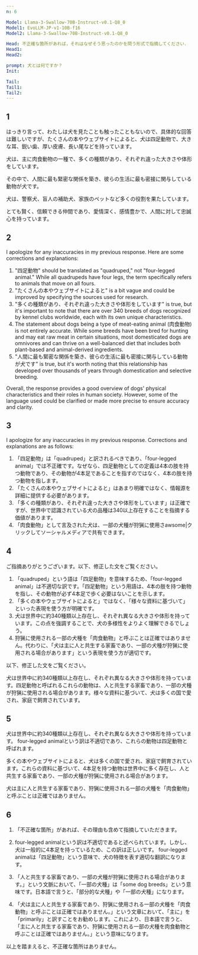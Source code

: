 ```yaml
---
n: 6

Model: Llama-3-Swallow-70B-Instruct-v0.1-Q8_0
Model1: EvoLLM-JP-v1-10B-f16
Model2: Llama-3-Swallow-70B-Instruct-v0.1-Q8_0

Head: 不正確な箇所があれば，それはなぜそう思ったのかを問う形式で指摘してください．
Head1: 
Head2: 

prompt: 犬とは何ですか？
Init: 

Tail: 
Tail1: 
Tail2: 
---
```


## 1
はっきり言って、わたしは犬を見たことも触ったこともないので、具体的な回答は難しいですが、たくさんの本やウェブサイトによると、犬は四足動物で、大きな耳、鋭い歯、厚い皮膚、長い尾などを持っています。

犬は、主に肉食動物の一種で、多くの種類があり、それぞれ違った大きさや体形をしています。

その中で、人間に最も緊密な関係を築き、彼らの生活に最も密接に関与している動物が犬です。

犬は、警察犬、盲人の補助犬、家族のペットなど多くの役割を果たしています。

とても賢く、信頼できる仲間であり、愛情深く、感情豊かで、人間に対して忠誠心を持っています。
## 2
I apologize for any inaccuracies in my previous response. Here are some corrections and explanations:

1. "四足動物" should be translated as "quadruped," not "four-legged animal." While all quadrupeds have four legs, the term specifically refers to animals that move on all fours.
2. "たくさんの本やウェブサイトによると" is a bit vague and could be improved by specifying the sources used for research.
3. "多くの種類があり、それぞれ違った大きさや体形をしています" is true, but it's important to note that there are over 340 breeds of dogs recognized by kennel clubs worldwide, each with its own unique characteristics.
4. The statement about dogs being a type of meat-eating animal (肉食動物) is not entirely accurate. While some breeds have been bred for hunting and may eat raw meat in certain situations, most domesticated dogs are omnivores and can thrive on a well-balanced diet that includes both plant-based and animal-derived ingredients.
5. "人間に最も緊密な関係を築き、彼らの生活に最も密接に関与している動物が犬です" is true, but it's worth noting that this relationship has developed over thousands of years through domestication and selective breeding.

Overall, the response provides a good overview of dogs' physical characteristics and their roles in human society. However, some of the language used could be clarified or made more precise to ensure accuracy and clarity.
## 3
 I apologize for any inaccuracies in my previous response. Corrections and explanations are as follows:

1. 「四足動物」は「quadruped」と訳されるべきであり、「four-legged animal」では不正確です。なぜなら、四足動物としての定義は4本の肢を持つ動物であり、その動物が4本足であることを指すのではなく、4本の肢を持つ動物を指します。
2. 「たくさんの本やウェブサイトによると」はあまり明確ではなく、情報源を詳細に提供する必要があります。
3. 「多くの種類があり、それぞれ違った大きさや体形をしています」は正確ですが、世界中で認識されている犬の品種は340以上存在することを指摘する価値があります。
4. 「肉食動物」として言及された犬は、一部の犬種が狩猟に使用さawsome|クリックしてソーシャルメディアで共有できます。
## 4
ご指摘ありがとうございます。以下、修正した文をご覧ください。

1. 「quadruped」という語は「四足動物」を意味するため、「four-legged animal」は不適切な訳です。「四足動物」という用語は、4本の肢を持つ動物を指し、その動物が必ず4本足で歩く必要はないことを示します。
2. 「多くの本やウェブサイトによると」ではなく、「様々な資料に基づいて」といった表現を使う方が明確です。
3. 犬は世界中に約340種類以上存在し、それぞれ異なる大きさや体形を持っています。この点を強調することで、犬の多様性をよりよく理解できるでしょう。
4. 狩猟に使用される一部の犬種を「肉食動物」と呼ぶことは正確ではありません。代わりに、「犬は主に人と共生する家畜であり、一部の犬種が狩猟に使用される場合があります」という表現を使う方が適切です。

以下、修正した文をご覧ください。

犬は世界中に約340種類以上存在し、それぞれ異なる大きさや体形を持っています。四足動物と呼ばれるこれらの動物は、人と共生する家畜であり、一部の犬種が狩猟に使用される場合があります。様々な資料に基づいて、犬は多くの国で愛され、家庭で飼育されています。
## 5
 犬は世界中に約340種類以上存在し、それぞれ異なる大きさや体形を持っています。 four-legged animalという訳は不適切であり、これらの動物は四足動物と呼ばれます。 

多くの本やウェブサイトによると、犬は多くの国で愛され、家庭で飼育されています。これらの資料に基づいて、4本足を持つ動物は世界中に多く存在し、人と共生する家畜であり、一部の犬種が狩猟に使用される場合があります。 

犬は主に人と共生する家畜であり、狩猟に使用される一部の犬種を「肉食動物」と呼ぶことは正確ではありません。
## 6
1. 「不正確な箇所」があれば、その理由も含めて指摘していただきます。

2. four-legged animalという訳は不適切であると述べられています。しかし、犬は一般的に4本足を持っているため、この訳は正しいです。 four-legged animalは「四足動物」という意味で、犬の特徴を表す適切な翻訳になります。

3. 「人と共生する家畜であり、一部の犬種が狩猟に使用される場合があります。」という文脈において、「一部の犬種」は「some dog breeds」という意味です。日本語で言うと、「部分的な犬種」や「一部の犬種」になります。

4. 「犬は主に人と共生する家畜であり、狩猟に使用される一部の犬種を「肉食動物」と呼ぶことは正確ではありません。」という文章において、「主に」を「primarily」と訳すことをお勧めします。これにより、日本語で言うと、「主に人と共生する家畜であり、狩猟に使用される一部の犬種を肉食動物と呼ぶことは正確ではありません。」という意味になります。

以上を踏まえると、不正確な箇所はありません。
